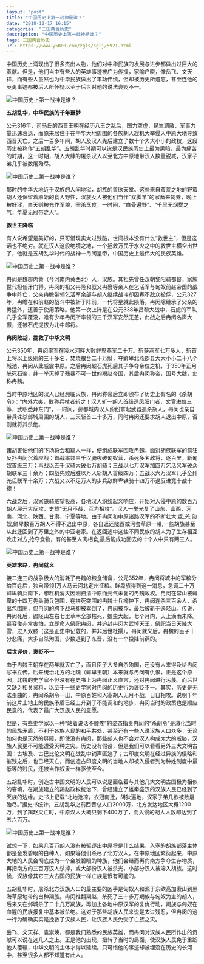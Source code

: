 ```yaml
---
layout: "post"
title: "中国历史上第一战神是谁？"
date: "2018-12-17 16:15"
categories: "三国两晋历史"
description: "中国历史上第一战神是谁？"
tags: 三国两晋历史
url: https://www.y5000.com/zgls/sglj/5921.html
---
```






中国历史上涌现出了很多杰出人物，他们对中华民族的发展与进步都做出过巨大的贡献。但是，他们当中有些人的英雄事迹被广为传播，家喻户晓，像岳飞、文天祥，而有些人虽然也为中华民族做出了丰功伟绩，但却被历史所遗忘，甚至连他的英勇事迹都被后人所怀疑以至于后世对他的说法褒贬不一。

![中国历史上第一战神是谁？](/uploads/allimg/161125/6-161125164R9E7.JPG)

**五胡乱华，中华民族的千年噩梦**

公元316年，司马氏的西晋王朝在经历八王之乱后，国力空虚，民生凋敝，军事力量迅速衰退，而原来居住于在中华大地周围的各族胡人趁机大举侵入中原大地导致西晋灭亡。之后一百多年间，胡人及汉人先后建立了数十个大大小小的政权，这段历史被称作“五胡乱华”。五胡乱华时期可以说是汉民族历史上最为黑暗，最为痛苦的时期，这一时期，胡人大肆的屠杀汉人以至北方中原地带汉人数量锐减，汉家子弟几乎被数屠殆尽。

![中国历史上第一战神是谁？](/uploads/allimg/161125/6-161125164912O6.JPG)

那时的中华大地近乎汉族的人间地狱，胡族的兽欲天堂。这些来自蛮荒之地的野蛮胡人还保留着原始的食人野性，汉族女人被他们当作“双脚羊”的家畜来饲养，晚上被奸淫，白天则被充作军粮，宰杀烹食，一时间，“白骨遍野”、“千里无烟爨之气，华夏无冠带之人”。

**救世主降临**

有人说希望是美好的，只可惜现实太过残酷，世间根本没有什么“救世主”，但是这话也不绝对。就在汉人这般绝境之地，一个拯救万民于水火之中的救世主横空出世了，他就是五胡乱华时代的战神—冉闵皇帝，中国历史上最伟大的民族英雄。

![中国历史上第一战神是谁？](/uploads/allimg/161125/6-16112516494W10.JPG)

冉闵是魏郡内黄（今河南内黄西北）人，汉族。其祖先曾任汉朝黎阳骑都督，家族世代担任牙门将。冉闵的祖父冉隆和叔父冉襄等亲人在乞活军与匈奴前赵帝国的战争中阵亡，父亲冉瞻带领乞活军余部与胡人继续战斗却因寡不敌众被俘，公元327年，冉瞻在和前赵的战斗中被斩于阵前，一代将星就此陨落。冉闵除继承了父亲的勇猛外，还善于使用策略。他第一次上阵是在公元338年昌黎大战中，石虎的军队几乎全军覆没，唯有少年冉闵所率领的三千汉军安然无恙，此战之后冉闵名声大振，还被石虎提拔为北中郎将。

**冉闵败胡，挽救了中华文明**

公元350年，冉闵率军在凌水河畔大败鲜卑燕军二十万。斩获燕军七万多人，斩首上将以上级别的三十多名，焚烧粮台二十万斛，夺鲜卑北燕郡县大大小小二十八个城池，冉闵从此威震中原。之后冉闵趁石虎死后其子争夺帝位之机，于350年正月杀死石鉴，并一举灭掉了残暴不可一世的羯赵帝国，其后冉闵称帝，国号大魏，史称冉魏。

当时中原地区的汉人已经濒临灭族，冉闵称帝后立即颁布了历史上有名的《杀胡令》：“内外六夷，敢称兵杖者斩之！汉人斩一胡人首级送凤阳门者，文官进位三等，武职悉拜东门”，一时间，邺都城内汉人纷纷拿起武器追杀胡人，冉闵也亲自带兵诛杀邺城周围的胡人，三天斩首二十多万，同时冉闵还要求胡人退出中原，否则就将其杀绝。

![中国历史上第一战神是谁？](/uploads/allimg/161125/6-1611251A023N6.JPG)

诸胡害怕他们的下场将会和羯人一样，便组成联军围攻冉魏。面对胡族联军的疯狂反扑冉闵沉着应战：首战率领三千汉骑夜破匈奴营，杀死多名敌将，逐百里，斩匈奴首级三万；再战以五千汉骑大破七万胡骑；三战以七万汉军加四万乞活义军破众胡联军三十余万；四战先败后胜以万人斩胡人首级四万；五战以六万汉军几乎全歼羌氐联军十余万；六战又以不足万人的步兵敌鲜卑铁骑十四万不退反进竟十战十捷！

六战之后，汉家铁骑威望极高，各地汉人纷纷起义响应，开始对入侵中原的数百万胡人展开大反攻，史载“无月不战，互为相攻”。汉人一举光复了山东、山西、河南、河北、陕西、甘肃、宁夏等地。由于冉闵和中原诸路汉军的不断壮大,氐,羌,匈奴,鲜卑数百万胡人不得不退出中原，各自返还陇西或河套草原一带,一些胡族甚至从此迁回到了万里之外的中亚老家。在返回途中这些不同民族的胡人为了生存相互攻击对方,抢夺食物，有的甚至人肉相食,最后能成功回去的十个人中只有两三人。

![中国历史上第一战神是谁？](/uploads/allimg/161125/6-1611251A05b29.JPG)

**英雄末路，冉闵就义**

接二连三的战争极大的消耗了冉魏的粮食储备，公元352年，冉闵将城中的军粮分给百姓后，独自带领1万人马去河北定州征粮。鲜卑族得到这一消息，急调二十万鲜卑骑兵南下，想趁机消灭因刚扫清中原而元气未复的冉魏政权。冉闵在常山被鲜卑的十四万先头骑兵包围，在拼死突围的冉魏士兵掩护下，冉闵连杀三百余人，杀出包围圈，但冉闵的胯下战马却被累倒了，冉闵被俘，最后被斩于遏陉山。传说，冉闵死后，遏陉山左右七里草木全部枯死，蝗虫大起，七个月内，天上滴雨未降。慕容俊非常害怕，立即命人祭祀冉闵，并追封冉闵为武悼天王，祭祀当日天降大雪，过人双膝（这是正史中记载的，并非后世杜撰）。冉闵就义后，冉魏的臣子十分悲痛，大多自杀殉国，少数逃到了东晋，没有一个投降前燕的。

**后世评价，褒贬不一**

由于冉魏王朝存在两年就灭亡了，而且臣子大多自杀殉国，还没有人来得及给冉闵写书立传。后来统治北方的北魏（鲜卑王朝）本来就与冉闵有仇恨，正是这个原因，北魏的史学家不但没有在史书上为冉闵正义直言，还对冉闵进行污蔑。而后世又缺乏相关资料，以至于一些史学家对冉闵的历史行为褒贬不一。其实，历史是无法歪曲的，冉闵杀胡令一出，中原百姓和入塞胡人无月不战，日日相攻。说明千年前这片土地上的民族矛盾已经上升到了不能调和的地步，冉闵当时的政策也是顺应民意的，代表了最广大汉族人民的意愿。

但是，有些史学家以一种“站着说话不腰疼”的姿态指责冉闵的“杀胡令”是激化当时的民族矛盾，不利于各族人民的和平共处，甚至还有一些人说汉族人口众多，无论如何也是天然的屏障，即使没有冉闵，那些胡人也不会对汉人构成太大的威胁，汉族人民更不可能遭受灭种之灾。历史没有假设，但是我们可以看看另外三大文明古国：古埃及、古巴比伦文明在战乱中销声匿迹了；古印度文明在经过异族的侵略和摧残之后，也已经灭亡，而创造古印度文明的当地人却被入侵者列为种姓制度中最低等的贱民，还被当作奴隶一样驱使至今。

五胡乱华时，创造古中国文明的人民可以说是面临着与其他几大文明古国极为相似的窘境，在羯族建立的羯赵政权统治下，曾经建立了雄秦盛汉的汉族人民已经到了灭族的边缘。史书上记载“北地沧凉，衣冠南迁，胡狄遍地，汉家子弟几欲被数屠殆尽。”据史书统计，五胡乱华之前西晋总人口2000万，北方发达地区大概1200万，到了羯赵灭亡时，中原汉人大概只剩下400万了，而入侵的胡人人数却达到了五六百万。

![中国历史上第一战神是谁？](/uploads/allimg/161125/6-1611251A1321E.JPG)

试想一下，如果几百万胡人没有被驱逐出中原将是什么结果，入塞的胡族部落主体都是金发碧眼的白种人，如果等他们杀尽了北方汉人，在中原地区繁衍起来，中原大地的人民会彻底成为一个金发碧眼的种族，他们会继而再向南方争夺生存物质，再把南方的三百万汉人杀掉，或大部份汉人被杀光，小部分汉人被溶入胡族。这时候，汉族像其它三大古国的民族一样亡族是很有可能的。

五胡乱华时，屠杀北方汉族人口的最主要的凶手是匈奴人和源于东欧高加索山到黑海草原地带的白种羯族。冉闵推翻羯赵，杀死了三十多万羯族与匈奴为主的胡人，后来又在邺城杀了二十几万羯族，再加上各地中原汉军的复仇行动，羯族与匈奴在血腥的民族报复中基本被杀绝。这对于那些胡族人民来说是太过残忍，但冉闵的这一行为确确实实是挽救了汉族人民，让汉族人民免受了亡族之灾。

岳飞、文天祥、袁崇焕，都是我们熟悉的民族英雄，而冉闵对汉族人民所作出的贡献可以说在这几人之上。正是他的出现，扭转了当时的局面，使汉族人民免于重蹈他人覆辙，中华文明的主体才得以延续。只可惜他的事迹却被埋没在历史的长河中，甚至很多人都不知道有此人。
